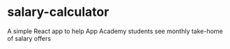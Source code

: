 # salary-calculator
A simple React app to help App Academy students see monthly take-home of salary offers
